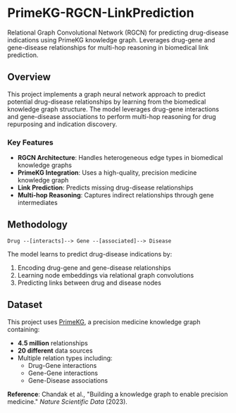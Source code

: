# PrimeKG-RGCN-LinkPrediction
Relational Graph Convolutional Network (RGCN) for predicting drug-disease indications using PrimeKG knowledge graph. Leverages drug-gene and gene-disease relationships for multi-hop reasoning in biomedical link prediction.

## Overview

This project implements a graph neural network approach to predict potential drug-disease relationships by learning from the biomedical knowledge graph structure. The model leverages drug-gene interactions and gene-disease associations to perform multi-hop reasoning for drug repurposing and indication discovery.

### Key Features

- **RGCN Architecture**: Handles heterogeneous edge types in biomedical knowledge graphs
- **PrimeKG Integration**: Uses a high-quality, precision medicine knowledge graph
- **Link Prediction**: Predicts missing drug-disease relationships
- **Multi-hop Reasoning**: Captures indirect relationships through gene intermediates

## Methodology

```
Drug --[interacts]--> Gene --[associated]--> Disease
```

The model learns to predict drug-disease indications by:

1. Encoding drug-gene and gene-disease relationships
2. Learning node embeddings via relational graph convolutions
3. Predicting links between drug and disease nodes

## Dataset

This project uses [PrimeKG](https://github.com/mims-harvard/PrimeKG), a precision medicine knowledge graph containing:

- **4.5 million** relationships
- **20 different** data sources
- Multiple relation types including:
  - Drug-Gene interactions
  - Gene-Gene interactions
  - Gene-Disease associations

**Reference**: Chandak et al., "Building a knowledge graph to enable precision medicine." *Nature Scientific Data* (2023).

